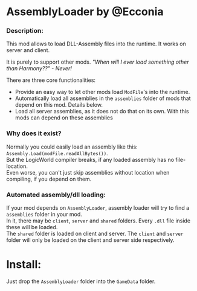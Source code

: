 # AssemblyLoader by @Ecconia

### Description:

This mod allows to load DLL-Assembly files into the runtime. It works on server and client.

It is purely to support other mods. *"When will I ever load something other than Harmony??" - Never!*

There are three core functionalities:

- Provide an easy way to let other mods load `ModFile`'s into the runtime.
- Automatically load all assemblies in the `assemblies` folder of mods that depend on this mod. Details below.
- Load all server assemblies, as it does not do that on its own. With this mods can depend on these assemblies

### Why does it exist?

Normally you could easily load an assembly like this: `Assembly.Load(modFile.readAllBytes())`.\
But the LogicWorld compiler breaks, if any loaded assembly has no file-location.\
Even worse, you can't just skip assemblies without location when compiling, if you depend on them.

### Automated assembly/dll loading:

If your mod depends on `AssemblyLoader`, assembly loader will try to find a `assemblies` folder in your mod.\
In it, there may be `client`, `server` and `shared` folders. Every `.dll` file inside these will be loaded.\
The `shared` folder is loaded on client and server. The `client` and `server` folder will only be loaded on the client and server side respectively.

# Install:

Just drop the `AssemblyLoader` folder into the `GameData` folder.
